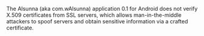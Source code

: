 The Alsunna (aka com.wAlsunna) application 0.1 for Android does not verify X.509 certificates from SSL servers, which allows man-in-the-middle attackers to spoof servers and obtain sensitive information via a crafted certificate.